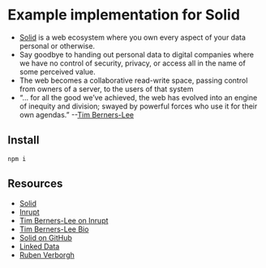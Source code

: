 # Example implementation for Solid

* [Solid](https://solid.inrupt.com/how-it-works) is a web ecosystem where you own every aspect of your data personal or otherwise.
* Say goodbye to handing out personal data to digital companies where we have no control of security, privacy, or access all in the name of some perceived value.
* The web becomes a collaborative read-write space, passing control from owners of a server, to the users of that system
* “… for all the good we’ve achieved, the web has evolved into an engine of inequity and division; swayed by powerful forces who use it for their own agendas.” --[Tim Berners-Lee](https://www.inrupt.com/blog/one-small-step-for-the-web)

## Install
```node
npm i
```

## Resources
* [Solid](https://solid.inrupt.com) 
* [Inrupt](https://www.inrupt.com/)
* [Tim Berners-Lee on Inrupt](https://www.inrupt.com/blog/one-small-step-for-the-web)
* [Tim Berners-Lee Bio](https://en.wikipedia.org/wiki/Tim_Berners-Lee#cite_note-Time-20)
* [Solid on GitHub](https://github.com/solid/solid)
* [Linked Data](https://www.w3.org/DesignIssues/LinkedData.html)
* [Ruben Verborgh](http://rubenverborgh.github.io/WebFundamentals/semantic-web/#title)